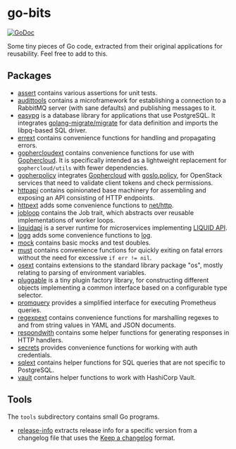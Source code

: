 # go-bits

[![GoDoc](https://godoc.org/github.com/sapcc/go-bits?status.svg)](https://godoc.org/github.com/sapcc/go-bits)

Some tiny pieces of Go code, extracted from their original applications for
reusability. Feel free to add to this.

## Packages

* [assert](./assert) contains various assertions for unit tests.
* [audittools](./audittools) contains a microframework for establishing a connection to a RabbitMQ server (with sane defaults) and publishing messages to it.
* [easypg](./easypg) is a database library for applications that use PostgreSQL. It integrates [golang-migrate/migrate](https://github.com/golang-migrate/migrate) for data definition and imports the libpq-based SQL driver.
* [errext](./errext) contains convenience functions for handling and propagating errors.
* [gophercloudext](./gophercloudext) contains convenience functions for use with [Gophercloud](https://github.com/gophercloud/gophercloud). It is specifically intended as a lightweight replacement for `gophercloud/utils` with fewer dependencies.
* [gopherpolicy](./gopherpolicy) integrates [Gophercloud](https://github.com/gophercloud/gophercloud) with [goslo.policy](https://github.com/databus23/goslo.policy), for OpenStack services that need to validate client tokens and check permissions.
* [httpapi](./httpapi) contains opinionated base machinery for assembling and exposing an API consisting of HTTP endpoints.
* [httpext](./httpext) adds some convenience functions to [net/http](https://golang.org/pkg/http/).
* [jobloop](./jobloop) contains the Job trait, which abstracts over reusable implementations of worker loops.
* [liquidapi](./liquidapi) is a server runtime for microservices implementing [LIQUID API](https://pkg.go.dev/github.com/sapcc/go-api-declarations/liquid).
* [logg](./logg) adds some convenience functions to [log](https://golang.org/pkg/log/).
* [mock](./mock) contains basic mocks and test doubles.
* [must](./must) contains convenience functions for quickly exiting on fatal errors without the need for excessive `if err != nil`.
* [osext](./osext) contains extensions to the standard library package "os", mostly relating to parsing of environment variables.
* [pluggable](./pluggable) is a tiny plugin factory library, for constructing different objects implementing a common interface based on a configurable type selector.
* [promquery](./promquery) provides a simplified interface for executing Prometheus queries.
* [regexpext](./regexpext) contains convenience functions for marshalling regexes to and from string values in YAML and JSON documents.
* [respondwith](./respondwith) contains some helper functions for generating responses in HTTP handlers.
* [secrets](./secrets) provides convenience functions for working with auth credentials.
* [sqlext](./sqlext) contains helper functions for SQL queries that are not specific to PostgreSQL.
* [vault](./vault) contains helper functions to work with HashiCorp Vault.

## Tools

The `tools` subdirectory contains small Go programs.

* [release-info](./tools/release-info) extracts release info for a specific version from a
  changelog file that uses the [Keep a changelog](https://keepachangelog.com) format.

